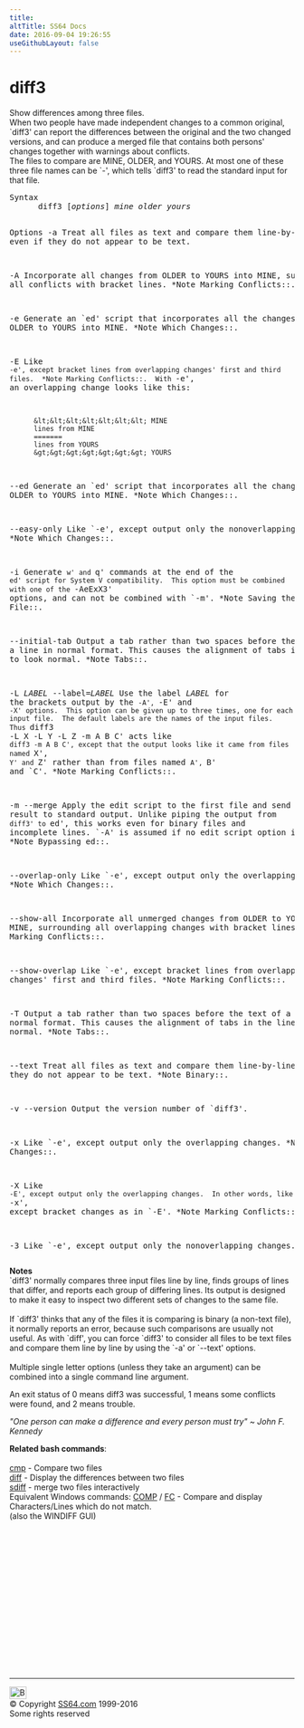 ```yaml
---
title:
altTitle: SS64 Docs
date: 2016-09-04 19:26:55
useGithubLayout: false
---
```

<!-- #BeginLibraryItem "/Library/head_bash.lbi" --><!-- #EndLibraryItem --><h1>diff3</h1> 
<p>Show differences among three files.<br>
  When two people have made independent changes to a common original, `diff3' 
  can report the differences between the original and the two changed versions, 
  and can produce a merged file that contains both persons' changes together with 
  warnings about conflicts.<br>
  The files to compare are MINE, OLDER, and YOURS. At most one of these three 
  file names can be `-', which tells `diff3' to read the standard input for that 
  file.<br>
</p>
<pre>Syntax
      diff3 [<i>options</i>] <i>mine older yours</i>

Options
-a
     Treat all files as text and compare them line-by-line, even if they
     do not appear to be text.

-A
     Incorporate all changes from OLDER to YOURS into MINE, surrounding
     all conflicts with bracket lines.  *Note Marking Conflicts::.

-e
     Generate an `ed' script that incorporates all the changes from
     OLDER to YOURS into MINE.  *Note Which Changes::.

-E
     Like `-e', except bracket lines from overlapping changes' first
     and third files.  *Note Marking Conflicts::.  With `-e', an
     overlapping change looks like this:

          &lt;&lt;&lt;&lt;&lt;&lt;&lt; MINE
          lines from MINE
          =======
          lines from YOURS
          &gt;&gt;&gt;&gt;&gt;&gt;&gt; YOURS

--ed
     Generate an `ed' script that incorporates all the changes from
     OLDER to YOURS into MINE.  *Note Which Changes::.

--easy-only
     Like `-e', except output only the nonoverlapping changes.  *Note
     Which Changes::.

-i
     Generate `w' and `q' commands at the end of the `ed' script for
     System V compatibility.  This option must be combined with one of
     the `-AeExX3' options, and can not be combined with `-m'.  *Note
     Saving the Changed File::.

--initial-tab
     Output a tab rather than two spaces before the text of a line in
     normal format.  This causes the alignment of tabs in the line to
     look normal.  *Note Tabs::.

-L <i>LABEL</i>
--label=<i>LABEL</i>
     Use the label <i>LABEL</i> for the brackets output by the `-A', `-E' and
     `-X' options.  This option can be given up to three times, one for
     each input file.  The default labels are the names of the input
     files.  Thus `diff3 -L X -L Y -L Z -m A B C' acts like `diff3 -m A
     B C', except that the output looks like it came from files named
     `X', `Y' and `Z' rather than from files named `A', `B' and `C'.
     *Note Marking Conflicts::.

-m
--merge
     Apply the edit script to the first file and send the result to
     standard output.  Unlike piping the output from `diff3' to `ed',
     this works even for binary files and incomplete lines.  `-A' is
     assumed if no edit script option is specified.  *Note Bypassing
     ed::.

--overlap-only
     Like `-e', except output only the overlapping changes.  *Note
     Which Changes::.

--show-all
     Incorporate all unmerged changes from OLDER to YOURS into MINE,
     surrounding all overlapping changes with bracket lines.  *Note
     Marking Conflicts::.

--show-overlap
     Like `-e', except bracket lines from overlapping changes' first
     and third files.  *Note Marking Conflicts::.

-T
     Output a tab rather than two spaces before the text of a line in
     normal format.  This causes the alignment of tabs in the line to
     look normal.  *Note Tabs::.

--text
     Treat all files as text and compare them line-by-line, even if they
     do not appear to be text.  *Note Binary::.

-v
--version
     Output the version number of `diff3'.

-x
     Like `-e', except output only the overlapping changes.  *Note
     Which Changes::.

-X
     Like `-E', except output only the overlapping changes.  In other
     words, like `-x', except bracket changes as in `-E'.  *Note
     Marking Conflicts::.

-3
     Like `-e', except output only the nonoverlapping changes.  </pre>
<p> <b>Notes</b><br>
  `diff3' normally compares three input files line 
  by line, finds groups of lines that differ, and reports each group of differing 
  lines. Its output is designed to make it easy to inspect two different sets 
  of changes to the same file. <br>
  <br>
  If `diff3' thinks that any of the files it is comparing is binary (a non-text 
  file), it normally reports an error, because such comparisons are usually not 
  useful. As with `diff', you can force `diff3' to consider all files to be text 
  files and compare them line by line by using the `-a' or `--text' options. <br>
  <b><br>
  </b>Multiple single letter options (unless they take an argument) can be combined 
  into a single command line argument.</p>
<p>An exit status of 0 means diff3 was successful, 1 means some conflicts 
  were found, and 2 means trouble.</p>
<p class="quote"> <i>"One person can make a difference and every person must try" 
  ~ John 
  F. Kennedy</i></p>
<p><b>Related bash commands</b>:<br>
  <br>
  <a href="cmp.html">cmp</a> - Compare two files<br>
  <a href="diff.html">diff</a> - Display the differences between two files <br>
  <a href="sdiff.html">sdiff</a> - merge two files interactively<br>
Equivalent Windows commands:  <a href="../nt/comp.html">COMP</a> / <a href="../nt/fc.html">FC</a> - Compare and display Characters/Lines which do not match.<br>
(also the WINDIFF GUI)</p><!-- #BeginLibraryItem "/Library/foot_bash.lbi" --><p><script async="" src="//pagead2.googlesyndication.com/pagead/js/adsbygoogle.js"></script>
<!-- bash300 -->
<ins class="adsbygoogle" style="display:inline-block;width:300px;height:250px" data-ad-client="ca-pub-6140977852749469" data-ad-slot="4615356305"></ins>
<script>
(adsbygoogle = window.adsbygoogle || []).push({});
</script></p>
<hr>
<div id="bl" class="footer"><a href="#"><img src="../images/top.png" width="30" height="22" alt="Back to the Top"></a></div>
<div id="br" class="footer, tagline">© Copyright <a href="http://ss64.com/">SS64.com</a> 1999-2016<br>
Some rights reserved</div><!-- #EndLibraryItem -->

